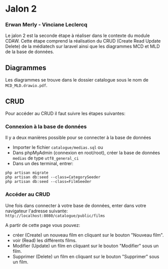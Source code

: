 # Jalon 2
### Erwan Merly - Vinciane Leclercq

Le jalon 2 est la seconde étape à réaliser dans le contexte du module CDAW.
Cette étape comprend la réalisation du CRUD (Create Read Update Delete) de la médiatech sur laravel ainsi que les diagrammes MCD et MLD de la base de données.

## Diagrammes
Les diagrammes se trouve dans le dossier catalogue sous le nom de ``MCD_MLD.drawio.pdf``.

## CRUD
Pour accéder au CRUD il faut suivre les étapes suivantes:

### Connexion  à la base de données
Il y a deux manières possible pour se connecter à la base de données
- Importer le fichier ``catalogue/medias.sql``
ou
- Dans phpMyAdmin (connexion en root/root), créer la base de données ``medias`` de type ``utf8_general_ci``
- Dans un des terminal, entrer:
```shell
php artisan migrate
php artisan db:seed --class=CategorySeeder
php artisan db:seed --class=FilmSeeder 
```
### Accéder au CRUD
Une fois dans connecter à votre base de données, enter dans votre navigateur l'adresse suivante: ``http://localhost:8080/catalogue/public/films``

A partir de cette page vous pouvez:
- créer (Create) un nouveau film en cliquant sur le bouton "Nouveau film".
- voir (Read) les différents films.
- Modifier (Update) un film en cliquant sur le bouton "Modifier" sous un film.
- Supprimer (Delete) un film en cliquant sur le bouton "Supprimer" sous un film.
